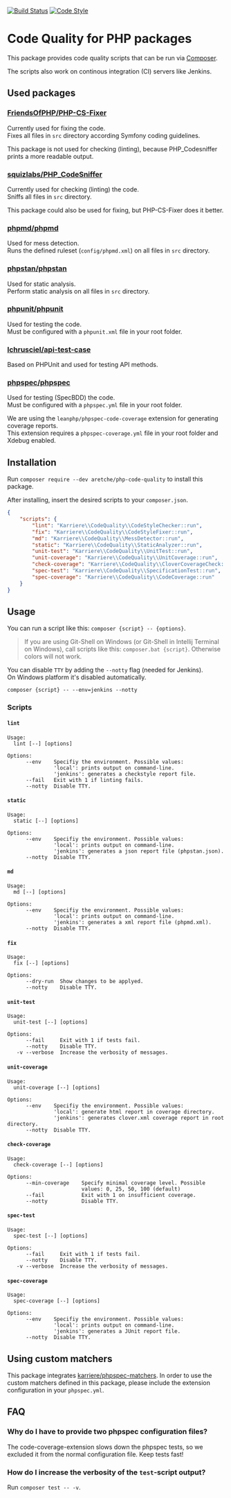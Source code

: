 
[![Build Status](https://travis-ci.org/aretche/php-code-quality.svg?branch=master)](https://travis-ci.org/aretche/php-code-quality)
[![Code Style](https://styleci.io/repos/168615452/shield)](https://styleci.io/repos/168615452)

# Code Quality for PHP packages

This package provides code quality scripts that can be run via
[Composer](https://github.com/composer/composer).

The scripts also work on continous integration (CI) servers like Jenkins. 

## Used packages

### [FriendsOfPHP/PHP-CS-Fixer](https://github.com/FriendsOfPHP/PHP-CS-Fixer)

Currently used for fixing the code.   
Fixes all files in `src` directory according Symfony coding guidelines.

This package is not used for checking (linting), because PHP_Codesniffer prints a 
more readable output.

### [squizlabs/PHP_CodeSniffer](https://github.com/squizlabs/PHP_CodeSniffer)

Currently used for checking (linting) the code.   
Sniffs all files in `src` directory.

This package could also be used for fixing, but PHP-CS-Fixer does it better.

### [phpmd/phpmd](https://github.com/phpmd/phpmd)

Used for mess detection.   
Runs the defined ruleset (`config/phpmd.xml`) on all files in `src` directory.

### [phpstan/phpstan](https://github.com/phpstan/phpstan)

Used for static analysis.   
Perform static analysis on all files in `src` directory.

### [phpunit/phpunit](https://phpunit.de)

Used for testing the code.   
Must be configured with a `phpunit.xml` file in your root folder.

### [lchrusciel/api-test-case](https://github.com/lchrusciel/ApiTestCase)

Based on PHPUnit and used for testing API methods.
   

### [phpspec/phpspec](https://github.com/phpspec/phpspec)

Used for testing (SpecBDD) the code.   
Must be configured with a `phpspec.yml` file in your root folder.

We are using the `leanphp/phpspec-code-coverage` extension for generating coverage reports.   
This extension requires a `phpspec-coverage.yml` file in your root folder and Xdebug enabled.

## Installation

Run `composer require --dev aretche/php-code-quality` to install this package.

After installing, insert the desired scripts to your `composer.json`.

```json
{
    "scripts": {
        "lint": "Karriere\\CodeQuality\\CodeStyleChecker::run",
        "fix": "Karriere\\CodeQuality\\CodeStyleFixer::run",
        "md": "Karriere\\CodeQuality\\MessDetector::run",
        "static": "Karriere\\CodeQuality\\StaticAnalyzer::run",
        "unit-test": "Karriere\\CodeQuality\\UnitTest::run",
        "unit-coverage": "Karriere\\CodeQuality\\UnitCoverage::run",
        "check-coverage": "Karriere\\CodeQuality\\CloverCoverageCheck::run",
        "spec-test": "Karriere\\CodeQuality\\SpecificationTest::run",
        "spec-coverage": "Karriere\\CodeQuality\\CodeCoverage::run"
    }
}
```

## Usage

You can run a script like this: `composer {script} -- {options}`.

> If you are using Git-Shell on Windows (or Git-Shell in Intellij 
> Terminal on Windows), call scripts like this: `composer.bat {script}`.
> Otherwise colors will not work.

You can disable `TTY` by adding the `--notty` flag (needed for Jenkins).   
On Windows platform it's disabled automatically.

```
composer {script} -- --env=jenkins --notty
```

### Scripts

#### `lint`

```
Usage:
  lint [--] [options]

Options:
      --env    Specifiy the environment. Possible values:
               'local': prints output on command-line.
               'jenkins': generates a checkstyle report file.
      --fail   Exit with 1 if linting fails.
      --notty  Disable TTY.
```

#### `static`

```
Usage:
  static [--] [options]

Options:
      --env    Specifiy the environment. Possible values:
               'local': prints output on command-line.
               'jenkins': generates a json report file (phpstan.json).
      --notty  Disable TTY.
```


#### `md`

```
Usage:
  md [--] [options]

Options:
      --env    Specifiy the environment. Possible values:
               'local': prints output on command-line.
               'jenkins': generates a xml report file (phpmd.xml).
      --notty  Disable TTY.
```

#### `fix`

```
Usage:
  fix [--] [options]

Options:
      --dry-run  Show changes to be applyed. 
      --notty    Disable TTY.
```

#### `unit-test`

```
Usage:
  unit-test [--] [options]

Options:
      --fail     Exit with 1 if tests fail.
      --notty    Disable TTY.
   -v --verbose  Increase the verbosity of messages.
```

#### `unit-coverage`

```
Usage:
  unit-coverage [--] [options]

Options:
      --env    Specifiy the environment. Possible values:
               'local': generate html report in coverage directory.
               'jenkins': generates clover.xml coverage report in root directory.
      --notty  Disable TTY.

```

#### `check-coverage`

```
Usage:
  check-coverage [--] [options]

Options:
      --min-coverage    Specify minimal coverage level. Possible
                        values: 0, 25, 50, 100 (default)    
      --fail            Exit with 1 on insufficient coverage.
      --notty           Disable TTY.
```

#### `spec-test`

```
Usage:
  spec-test [--] [options]

Options:
      --fail     Exit with 1 if tests fail.
      --notty    Disable TTY.
   -v --verbose  Increase the verbosity of messages.
```

#### `spec-coverage`

```
Usage:
  spec-coverage [--] [options]

Options:
      --env    Specifiy the environment. Possible values:
               'local': prints output on command-line.
               'jenkins': generates a JUnit report file.
      --notty  Disable TTY.

```


## Using custom matchers

This package integrates [karriere/phpspec-matchers](https://github.com/karriereat/phpspec-matchers).
In order to use the custom matchers defined in this package,
please include the extension configuration in your `phpspec.yml`.

## FAQ

### Why do I have to provide two phpspec configuration files?

The code-coverage-extension slows down the phpspec tests, so we excluded it from the
normal configuration file. Keep tests fast!

### How do I increase the verbosity of the `test`-script output?

Run `composer test -- -v`.
